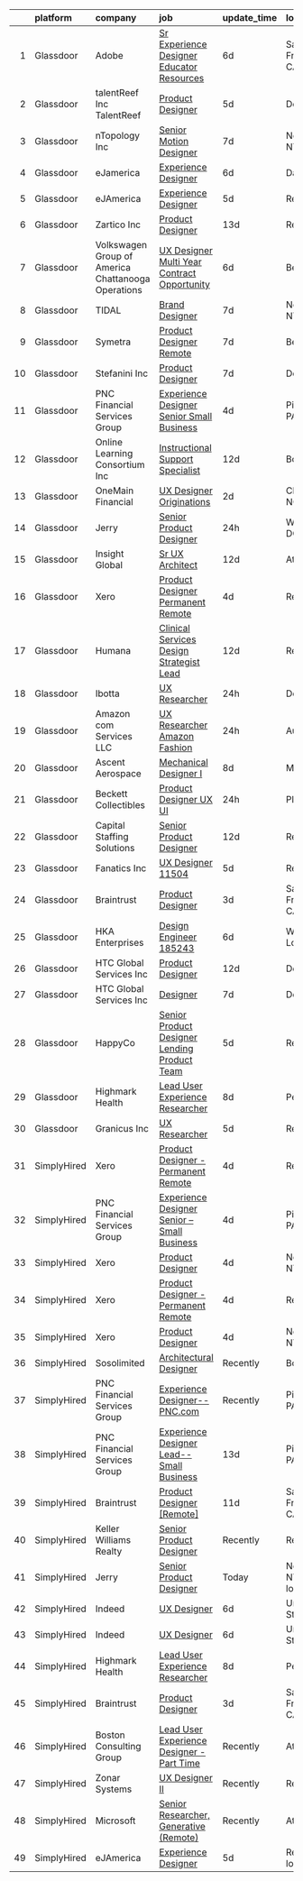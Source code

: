 

|    | platform    | company                                              | job                                                                                                                                                                                                                                                                                                                                                                                                                                                                                                                                                                                                                                                                                                                                                                                                                                                                                                                                                                                                                                                                                                                                                                                                                                                                                                                                                                                                                                                                                                                                                                                                                                                                                               | update_time   | location                  |
|---:|:------------|:-----------------------------------------------------|:--------------------------------------------------------------------------------------------------------------------------------------------------------------------------------------------------------------------------------------------------------------------------------------------------------------------------------------------------------------------------------------------------------------------------------------------------------------------------------------------------------------------------------------------------------------------------------------------------------------------------------------------------------------------------------------------------------------------------------------------------------------------------------------------------------------------------------------------------------------------------------------------------------------------------------------------------------------------------------------------------------------------------------------------------------------------------------------------------------------------------------------------------------------------------------------------------------------------------------------------------------------------------------------------------------------------------------------------------------------------------------------------------------------------------------------------------------------------------------------------------------------------------------------------------------------------------------------------------------------------------------------------------------------------------------------------------|:--------------|:--------------------------|
|  1 | Glassdoor   | Adobe                                                | [Sr Experience Designer  Educator Resources](https://www.glassdoor.com/partner/jobListing.htm?pos=121&ao=1136043&s=58&guid=000001811e0c2155bae16d10ed27bfc5&src=GD_JOB_AD&t=SR&vt=w&cs=1_f0323dd2&cb=1654066520770&jobListingId=1007893244933&jrtk=3-0-1g4f0o8chq6h9801-1g4f0o8cvkugj800-cd94bf536e4bf0d1-)                                                                                                                                                                                                                                                                                                                                                                                                                                                                                                                                                                                                                                                                                                                                                                                                                                                                                                                                                                                                                                                                                                                                                                                                                                                                                                                                                                                       | 6d            | San Francisco, CA         |
|  2 | Glassdoor   | talentReef  Inc    TalentReef                        | [Product Designer](https://www.glassdoor.com/partner/jobListing.htm?pos=114&ao=1136043&s=58&guid=000001811e0c2155bae16d10ed27bfc5&src=GD_JOB_AD&t=SR&vt=w&cs=1_c48ff1b1&cb=1654066520769&jobListingId=1007895953237&jrtk=3-0-1g4f0o8chq6h9801-1g4f0o8cvkugj800-8223ededa57998a1-)                                                                                                                                                                                                                                                                                                                                                                                                                                                                                                                                                                                                                                                                                                                                                                                                                                                                                                                                                                                                                                                                                                                                                                                                                                                                                                                                                                                                                 | 5d            | Denver, CO                |
|  3 | Glassdoor   | nTopology Inc                                        | [Senior Motion Designer](https://www.glassdoor.com/partner/jobListing.htm?pos=116&ao=1136043&s=58&guid=000001811e0c2155bae16d10ed27bfc5&src=GD_JOB_AD&t=SR&vt=w&cs=1_0213d50f&cb=1654066520770&jobListingId=1007890535861&jrtk=3-0-1g4f0o8chq6h9801-1g4f0o8cvkugj800-37979c091a76f62f-)                                                                                                                                                                                                                                                                                                                                                                                                                                                                                                                                                                                                                                                                                                                                                                                                                                                                                                                                                                                                                                                                                                                                                                                                                                                                                                                                                                                                           | 7d            | New York, NY              |
|  4 | Glassdoor   | eJamerica                                            | [Experience Designer](https://www.glassdoor.com/partner/jobListing.htm?pos=119&ao=1136043&s=58&guid=000001811e0c2155bae16d10ed27bfc5&src=GD_JOB_AD&t=SR&vt=w&ea=1&cs=1_307e693b&cb=1654066520770&jobListingId=1007892825430&jrtk=3-0-1g4f0o8chq6h9801-1g4f0o8cvkugj800-38e5c30b97a477c0-)                                                                                                                                                                                                                                                                                                                                                                                                                                                                                                                                                                                                                                                                                                                                                                                                                                                                                                                                                                                                                                                                                                                                                                                                                                                                                                                                                                                                         | 6d            | Dallas, TX                |
|  5 | Glassdoor   | eJAmerica                                            | [Experience Designer](https://www.glassdoor.com/partner/jobListing.htm?pos=110&ao=1136043&s=58&guid=000001811e0c2155bae16d10ed27bfc5&src=GD_JOB_AD&t=SR&vt=w&ea=1&cs=1_9a315b31&cb=1654066520769&jobListingId=1007895205737&jrtk=3-0-1g4f0o8chq6h9801-1g4f0o8cvkugj800-8c63d353db0b03fc-)                                                                                                                                                                                                                                                                                                                                                                                                                                                                                                                                                                                                                                                                                                                                                                                                                                                                                                                                                                                                                                                                                                                                                                                                                                                                                                                                                                                                         | 5d            | Remote                    |
|  6 | Glassdoor   | Zartico  Inc                                         | [Product Designer](https://www.glassdoor.com/partner/jobListing.htm?pos=113&ao=1136043&s=58&guid=000001811e0c2155bae16d10ed27bfc5&src=GD_JOB_AD&t=SR&vt=w&ea=1&cs=1_d024337b&cb=1654066520769&jobListingId=1007872465261&jrtk=3-0-1g4f0o8chq6h9801-1g4f0o8cvkugj800-b2b7c4b4c40f2c42-)                                                                                                                                                                                                                                                                                                                                                                                                                                                                                                                                                                                                                                                                                                                                                                                                                                                                                                                                                                                                                                                                                                                                                                                                                                                                                                                                                                                                            | 13d           | Remote                    |
|  7 | Glassdoor   | Volkswagen Group of America   Chattanooga Operations | [UX Designer  Multi Year Contract Opportunity ](https://www.glassdoor.com/partner/jobListing.htm?pos=124&ao=1136043&s=58&guid=000001811e0c2155bae16d10ed27bfc5&src=GD_JOB_AD&t=SR&vt=w&cs=1_38cbf191&cb=1654066520770&jobListingId=1007893331255&jrtk=3-0-1g4f0o8chq6h9801-1g4f0o8cvkugj800-7fbc0297cae1dc83-)                                                                                                                                                                                                                                                                                                                                                                                                                                                                                                                                                                                                                                                                                                                                                                                                                                                                                                                                                                                                                                                                                                                                                                                                                                                                                                                                                                                    | 6d            | Belmont, CA               |
|  8 | Glassdoor   | TIDAL                                                | [Brand Designer](https://www.glassdoor.com/partner/jobListing.htm?pos=109&ao=1136043&s=58&guid=000001811e0c2155bae16d10ed27bfc5&src=GD_JOB_AD&t=SR&vt=w&cs=1_35b8c558&cb=1654066520769&jobListingId=1007891097548&jrtk=3-0-1g4f0o8chq6h9801-1g4f0o8cvkugj800-d0b78174f30ae43e-)                                                                                                                                                                                                                                                                                                                                                                                                                                                                                                                                                                                                                                                                                                                                                                                                                                                                                                                                                                                                                                                                                                                                                                                                                                                                                                                                                                                                                   | 7d            | New York, NY              |
|  9 | Glassdoor   | Symetra                                              | [Product Designer   Remote](https://www.glassdoor.com/partner/jobListing.htm?pos=112&ao=1136043&s=58&guid=000001811e0c2155bae16d10ed27bfc5&src=GD_JOB_AD&t=SR&vt=w&cs=1_70ec75d1&cb=1654066520769&jobListingId=1007890104304&jrtk=3-0-1g4f0o8chq6h9801-1g4f0o8cvkugj800-f8a1560b546af90e-)                                                                                                                                                                                                                                                                                                                                                                                                                                                                                                                                                                                                                                                                                                                                                                                                                                                                                                                                                                                                                                                                                                                                                                                                                                                                                                                                                                                                        | 7d            | Bellevue, WA              |
| 10 | Glassdoor   | Stefanini  Inc                                       | [Product Designer](https://www.glassdoor.com/partner/jobListing.htm?pos=117&ao=1136043&s=58&guid=000001811e0c2155bae16d10ed27bfc5&src=GD_JOB_AD&t=SR&vt=w&ea=1&cs=1_71278b6c&cb=1654066520770&jobListingId=1007890544709&jrtk=3-0-1g4f0o8chq6h9801-1g4f0o8cvkugj800-640649f03ce3bf6b-)                                                                                                                                                                                                                                                                                                                                                                                                                                                                                                                                                                                                                                                                                                                                                                                                                                                                                                                                                                                                                                                                                                                                                                                                                                                                                                                                                                                                            | 7d            | Dearborn, MI              |
| 11 | Glassdoor   | PNC Financial Services Group                         | [Experience Designer Senior   Small Business](https://www.glassdoor.com/partner/jobListing.htm?pos=104&ao=1110586&s=58&guid=000001811e0c2155bae16d10ed27bfc5&src=GD_JOB_AD&t=SR&vt=w&cs=1_6f8776c3&cb=1654066520768&jobListingId=1007898489904&cpc=149B3D5996025BBA&jrtk=3-0-1g4f0o8chq6h9801-1g4f0o8cvkugj800-0b6e9458dc5771be--6NYlbfkN0AMofH_6zXbiqn6xehDj89HQNfpf30LHk40Y3Yl5cZTpm-EXukPQNetNbgZyPcaSjnnT3XfE06LtZds3mBsuQ-BTNu2dTGXYDVYwklpSOcmtZA9pi-Ri-NdPDW1bWs5hw4qZOZHt7WUaIbQA38tbSj9ppXgh1lBS-W2OGO5lC8TS7Z2STiij-XADkRjYptEDiZ0Ql9wRs-JOHB0qeCo9Uo5xHib1q8kOGu83LRz6YXSFSLQxwg9-xsQtcwmU40cGgqvDuuqIcMD1a82E_z6gYTnq2ybKyPw0PkYHhKOgYqHbDExEm3W6LFai7qIb4hwGUlulKx7stf29mCslAWefiH72yZkDM6or7KNEbZaVPGsJZ9R40Q1JIY4I5RJsQt7LUlvD6dLML2_t7AOzGoymMOiW1kPNwVx0bozXJIhZ93hsOj28CA936012YKYPUjuW-E8IN6ArpAyZbZHuGetcWgKmylyfE0m6m6LKYOahjdauFiX6AjhvYSHhaH0Yl1imI0YeQ9Jt1hrPabCLnNoASvWyFd82MOcBKDQk9yO4O0eyhrt1R2YVnvypCgpVFm_p0hABd3WLmIXpoWF_F3ksgRr-ZFcqHbgTdLlYGRpab8QTZF1EiOfycU94D_eUIDyOP8FvaPez8A7T1FY3Itm9phTPX27JGGO8T30zt4tDUW_f5zpGyOTWB90vobRiJLw52sCIBcjKML35E3nDfupqy3Flxp5ue6h2tzpthULyLQq9C4hevSTUjpaZcZn7dujnO_KA3mH6nyrim8dJBLHAFPhe0nrZSgziWrN1A4eDXPLV1bi5LH3x05g0lXoMhG_hi4xAKso3lPI4zXTzb9pIZWrTlrR14j6DkOK6o4ILQuqRZCMF9Q1kvovqu00xj5k4awNNOdirm9u336BYU-5yr66XwIr5Os8rImT6k-4onDm1HWiKTtlmWGVnO4gKOQ3cmvgnEJ_EerYColCCGbps2dYONv_B5_Y_uMX5q2C3ne-CD0tXyOpsAZvMpkcKJKGDYVm4HJy2c4XCPgaKQPAL9saJcn8XGnU1kpQIvqMoQgzlxnKp8qbklXyDJ-Ijuz8KLIdtvu1M5ceyalXBwk2NqYZTbV8CrRmbA-32d7h4wJr06PcSxKaUCJPdzAz9WLBVi7X16qKKMpHuHAl9JRWtXowg3yWoB-viXNhivJfj1T8SHSEf-VRFcLGL8dwxNnzQ_NSFXDkKqZAlAxcoYKVd5esXOob9ziyxsRZX3nhclazaSmcGjkTxI9Mn_WhjZ3CxfPzuC_y1AomKEhHHTtPUuM0) | 4d            | Pittsburgh, PA            |
| 12 | Glassdoor   | Online Learning Consortium Inc                       | [Instructional Support Specialist](https://www.glassdoor.com/partner/jobListing.htm?pos=130&ao=1136043&s=58&guid=000001811e0c2155bae16d10ed27bfc5&src=GD_JOB_AD&t=SR&vt=w&ea=1&cs=1_353bcbe0&cb=1654066520771&jobListingId=1007877401907&jrtk=3-0-1g4f0o8chq6h9801-1g4f0o8cvkugj800-1306636d9b9718f4-)                                                                                                                                                                                                                                                                                                                                                                                                                                                                                                                                                                                                                                                                                                                                                                                                                                                                                                                                                                                                                                                                                                                                                                                                                                                                                                                                                                                            | 12d           | Boston, MA                |
| 13 | Glassdoor   | OneMain Financial                                    | [UX Designer   Originations](https://www.glassdoor.com/partner/jobListing.htm?pos=103&ao=1110586&s=58&guid=000001811e0c2155bae16d10ed27bfc5&src=GD_JOB_AD&t=SR&vt=w&cs=1_00a3f427&cb=1654066520768&jobListingId=1007901618591&cpc=217C45A42544DB93&jrtk=3-0-1g4f0o8chq6h9801-1g4f0o8cvkugj800-a3e97c7e74d933a2--6NYlbfkN0Bjlu5n-gv5HO0Uw8oUWkLCzq7-4ueCq4bqHo-b0jTNgEo79qTxKEF1eiLEZ0uE3qcIjnOdlfvcx8vBJWSBAuLfwJimIYImMnEbqH4u-721SIhpPEfYEO9YL9B53hdVIAtwmTIhIBGJJVDWZZxGguRw8q28UQI2HLgTSczvxXwNI5y4WgAx2erFf3CUPke6W_TljH7wa61xOYwrelerWFgJ1iDbOEaorDAPpnzTJl4-zeZxwzzWsQTqzFby2j5lbFRSpKP6QbsMjljD7HRXIbLZsPNKXJfRKXvAfTZwJqxIS9Spr5H2HPgIMjcQ-ymrpQgWK5zvB1sBKtrZDeDGZpU9ODm5LDibL-riz2OQ6gECtdOYkyJoodn71v1ZLW9eCB8zGe0hBetKa9qWcZdVgQbKveLEB5SkWp9awFp3mUSXa1uhozFLnCMIdzKD6cCzFX0%3D)                                                                                                                                                                                                                                                                                                                                                                                                                                                                                                                                                                                                                                                                                                                                                                                                                                                                                                    | 2d            | Charlotte, NC             |
| 14 | Glassdoor   | Jerry                                                | [Senior Product Designer](https://www.glassdoor.com/partner/jobListing.htm?pos=118&ao=1136043&s=58&guid=000001811e0c2155bae16d10ed27bfc5&src=GD_JOB_AD&t=SR&vt=w&ea=1&cs=1_da9ebe71&cb=1654066520770&jobListingId=1007907523365&jrtk=3-0-1g4f0o8chq6h9801-1g4f0o8cvkugj800-6bb72da35d691644-)                                                                                                                                                                                                                                                                                                                                                                                                                                                                                                                                                                                                                                                                                                                                                                                                                                                                                                                                                                                                                                                                                                                                                                                                                                                                                                                                                                                                     | 24h           | Washington, DC            |
| 15 | Glassdoor   | Insight Global                                       | [Sr  UX Architect](https://www.glassdoor.com/partner/jobListing.htm?pos=108&ao=1110586&s=58&guid=000001811e0c2155bae16d10ed27bfc5&src=GD_JOB_AD&t=SR&vt=w&ea=1&cs=1_fc6b012e&cb=1654066520769&jobListingId=1007876995523&cpc=8795CF9063CD573D&jrtk=3-0-1g4f0o8chq6h9801-1g4f0o8cvkugj800-1409bbab193961ac--6NYlbfkN0BKkHZu3wF05EeDimN_p6sYpKCMArvwa95YdH7UpkaBCi52Bcb3JNt3QpXU1JGZrLRy3dcyqkoXbgYbbq0n0S8RsLdW_ox1SnJXlVbHUpuMv8logrhLo6vudjFt6jWNG6BvMcVtphsOifu1jZto83FF-xNsTJS5SufCfG5_KiFPs9ZVmyXDVLNGDHVD91-ZgMJsY60bAhTA6MF7SNP9NvZMDc_gg4K0bkaLtUCJHY86Eq7yfAqnbmPCKnk0CyHUHQeC4JU7v7HCtrtbKv78LSe9zrZnNUAwpEnv5cGhO8J-AwQqiDdp1mJD0Ia1AgoXLODwjOXIFhsfmQz47WbA5acdPP7mSDgaNPA7LPyPrKzcg4emt1WVfbHqXHpeVIljqI0ilUN-uu97KCaMnlaMfCQRGUnznt_qwYhG-ERqnoWPlNPw-euxuyGR3XrOCK2YKX_K6Bdchhz1xMkTz8SdIeEpgpOPSoLsniDJwSgye040LX8PSmctAU8f)                                                                                                                                                                                                                                                                                                                                                                                                                                                                                                                                                                                                                                                                                                                                                                                                                                                       | 12d           | Atlanta, GA               |
| 16 | Glassdoor   | Xero                                                 | [Product Designer   Permanent Remote](https://www.glassdoor.com/partner/jobListing.htm?pos=102&ao=1110586&s=58&guid=000001811e0c2155bae16d10ed27bfc5&src=GD_JOB_AD&t=SR&vt=w&cs=1_b6c66d9e&cb=1654066520767&jobListingId=1007898486047&cpc=9DC6E4D8324653EE&jrtk=3-0-1g4f0o8chq6h9801-1g4f0o8cvkugj800-f2f100f052777533--6NYlbfkN0COvs0giDBQSZxCgxtGlP9F2rqb7f8qKMvTQKRfo9Z2aBBfdNwhT-PCbca6Tg6UbeNWPOI8UpbUnCP0bRMoor8izCLFcPIohwnjXbM8R6zPXSmSXrDrJSKTfyGTndsF_jFwnqa3Swqi-kSvnrD7H-NEaOZ44T-NVfjfzab5GpcG1xbEPZQwt9F_69UQ6xmQOIAtCamxdLAnz4bjEyuLVqPLJMuiVXQkmnGnbBRjLq8nmvd08i7A6TIsATdt54eJ_4si9C41NBNQRvkbC8KWB2KYIYj98LgIORdJWKTugoYJHwsZXcxJQWLMgcRu9zH8tbH3lcsiBAE_V222Dmd8JGtQsyyWx1T2XTMXplRJShmZhoTZdbWbFdfEiKUR0hXZo9cok7C1W0a0ciRkFEDcBvJAa3fjkXslLpPpFYxBTsUJjp4rKDEKiO7kVOXEFx0b_fkozgUDoJ4Il3LsLYmy_eomqWMG2AeTWtvoNV-sNqtfTkbtNi_qKs5nmpq_-w8J0gs-5D-8gBBf80xKnf3iGBd2UVoKeyquKzLAeCLcTWXjz063zN4pEpo8)                                                                                                                                                                                                                                                                                                                                                                                                                                                                                                                                                                                                                                                                                                                                                                         | 4d            | Remote                    |
| 17 | Glassdoor   | Humana                                               | [Clinical Services Design Strategist Lead](https://www.glassdoor.com/partner/jobListing.htm?pos=105&ao=1110586&s=58&guid=000001811e0c2155bae16d10ed27bfc5&src=GD_JOB_AD&t=SR&vt=w&ea=1&cs=1_6d0ad298&cb=1654066520768&jobListingId=1007876951160&cpc=654405A9B1E0A9F5&jrtk=3-0-1g4f0o8chq6h9801-1g4f0o8cvkugj800-8e67cbc4ca3a4f88--6NYlbfkN0DTpne61UmFZM4rphN6Z_dPa1xbTMy_srCLEByaiB2DVbhP1pG3_chz0IlmsiH9LQ0diiYZF6USkNkKl5iBhaaQg58KsclLl6XcUsa854MA4EVoyqELViwE1HVHCX48QcOL3Lauv2US4OavSjxWf6xavmtYI0ru12mRtlbBGBaMM5NoliuyklQHXIeBrchhIpJPKFh2D8_yP-QtZ5tNp80c3Xp_51yXaWH42SB3gT_bEhl9rlNx1hBPiGLc9gafaN8FL9hStg_skcI8h5n6CY67aAak08RjdtH37cx9sc7uVBT-TbuRiyuSwoZ6o_lscDknAmz-y5NiWPKeRniAdSSO8IqbTGWzi_2ev8mk3_pLjBl5F9FFjKf8XqirD9l2fld291EtVnaYVJrxLsSui_mXKJU9uafxBTMjiKF1QcR-jlD2CXg-79YMeV1rYgSmLEHUBsrdgPlqwSGfpj8xEchjoadfvbMI0ndWoMD_ba4iVfvYNiS5ERTpURlbFO1g2Y4gRiSk_Q_mg1lHl8bGEzkK)                                                                                                                                                                                                                                                                                                                                                                                                                                                                                                                                                                                                                                                                                                                                                                                               | 12d           | Remote                    |
| 18 | Glassdoor   | Ibotta                                               | [UX Researcher](https://www.glassdoor.com/partner/jobListing.htm?pos=123&ao=1136043&s=58&guid=000001811e0c2155bae16d10ed27bfc5&src=GD_JOB_AD&t=SR&vt=w&cs=1_6049e524&cb=1654066520770&jobListingId=1007907421405&jrtk=3-0-1g4f0o8chq6h9801-1g4f0o8cvkugj800-fc63711103f7c8f9-)                                                                                                                                                                                                                                                                                                                                                                                                                                                                                                                                                                                                                                                                                                                                                                                                                                                                                                                                                                                                                                                                                                                                                                                                                                                                                                                                                                                                                    | 24h           | Denver, CO                |
| 19 | Glassdoor   | Amazon com Services LLC                              | [UX Researcher  Amazon Fashion](https://www.glassdoor.com/partner/jobListing.htm?pos=125&ao=1136043&s=58&guid=000001811e0c2155bae16d10ed27bfc5&src=GD_JOB_AD&t=SR&vt=w&cs=1_ecd60c6c&cb=1654066520770&jobListingId=1007906446019&jrtk=3-0-1g4f0o8chq6h9801-1g4f0o8cvkugj800-aaac2034b10db92c-)                                                                                                                                                                                                                                                                                                                                                                                                                                                                                                                                                                                                                                                                                                                                                                                                                                                                                                                                                                                                                                                                                                                                                                                                                                                                                                                                                                                                    | 24h           | Austin, TX                |
| 20 | Glassdoor   | Ascent Aerospace                                     | [Mechanical Designer I](https://www.glassdoor.com/partner/jobListing.htm?pos=111&ao=1136043&s=58&guid=000001811e0c2155bae16d10ed27bfc5&src=GD_JOB_AD&t=SR&vt=w&cs=1_62389435&cb=1654066520769&jobListingId=1007886866825&jrtk=3-0-1g4f0o8chq6h9801-1g4f0o8cvkugj800-a0e68a1a559d28e1-)                                                                                                                                                                                                                                                                                                                                                                                                                                                                                                                                                                                                                                                                                                                                                                                                                                                                                                                                                                                                                                                                                                                                                                                                                                                                                                                                                                                                            | 8d            | Macomb, MI                |
| 21 | Glassdoor   | Beckett Collectibles                                 | [Product Designer  UX UI ](https://www.glassdoor.com/partner/jobListing.htm?pos=126&ao=1136043&s=58&guid=000001811e0c2155bae16d10ed27bfc5&src=GD_JOB_AD&t=SR&vt=w&ea=1&cs=1_c18dacf9&cb=1654066520771&jobListingId=1007905385347&jrtk=3-0-1g4f0o8chq6h9801-1g4f0o8cvkugj800-6421c9cc463ba712-)                                                                                                                                                                                                                                                                                                                                                                                                                                                                                                                                                                                                                                                                                                                                                                                                                                                                                                                                                                                                                                                                                                                                                                                                                                                                                                                                                                                                    | 24h           | Plano, TX                 |
| 22 | Glassdoor   | Capital Staffing Solutions                           | [Senior Product Designer](https://www.glassdoor.com/partner/jobListing.htm?pos=107&ao=1110586&s=58&guid=000001811e0c2155bae16d10ed27bfc5&src=GD_JOB_AD&t=SR&vt=w&ea=1&cs=1_48c57475&cb=1654066520769&jobListingId=1007876680978&cpc=8795CF9063CD573D&jrtk=3-0-1g4f0o8chq6h9801-1g4f0o8cvkugj800-a7467cedec726b7b--6NYlbfkN0AHXq2vAVwR3IH7wgnTMdWCa3HguypIXx0DFudX-u0zu6XSU0N9gDGCMsnO9yvyAfPKB_2112q2V_a6pc8ufk1EJ6xkRmq2iyieZImMcAdkuIOojLatQJc9Fa7KCayEAELzo-HW0I29fKAV0qcCWoOfaQeToSvVOhNvmu0qW6XqE_t7-KrUnGlKobSks8lx9X3Gg5RZRbqDOHsil_HqOZ0tgR9uRbYXhru7Nl4jbEAi5MxA9CzSuMpwyM3kjjfceJavbh4xT6yDg5OA0tbliYu6k5O-4OK5rUCgzO_BW7dK4SO5_T9BXp3JuD_qDtUWx-wXLxuOgzkrQa1f-5X4TYi4czDQq1bJhmDr05Y6ZhuRBqGoD4j9PEOiFSY5e6Z7Tihn_-dtBGLEaxJX4qGbJ1AjSciziPbpMyVxBhSLPR2x9485uXDeENb4Man1auNh8VSUImN1DJfU5pXQm-qtVy-bTNXGh-ApHjwgjMt4mYISscMJ0y6QD_yCEjStKCCBQco%3D)                                                                                                                                                                                                                                                                                                                                                                                                                                                                                                                                                                                                                                                                                                                                                                                                                                  | 12d           | Remote                    |
| 23 | Glassdoor   | Fanatics Inc                                         | [UX Designer    11504](https://www.glassdoor.com/partner/jobListing.htm?pos=128&ao=1136043&s=58&guid=000001811e0c2155bae16d10ed27bfc5&src=GD_JOB_AD&t=SR&vt=w&cs=1_5c238262&cb=1654066520771&jobListingId=1007895831096&jrtk=3-0-1g4f0o8chq6h9801-1g4f0o8cvkugj800-add5d0e7e691f44f-)                                                                                                                                                                                                                                                                                                                                                                                                                                                                                                                                                                                                                                                                                                                                                                                                                                                                                                                                                                                                                                                                                                                                                                                                                                                                                                                                                                                                             | 5d            | Remote                    |
| 24 | Glassdoor   | Braintrust                                           | [Product Designer](https://www.glassdoor.com/partner/jobListing.htm?pos=115&ao=1136043&s=58&guid=000001811e0c2155bae16d10ed27bfc5&src=GD_JOB_AD&t=SR&vt=w&ea=1&cs=1_ea2da124&cb=1654066520770&jobListingId=1007899902384&jrtk=3-0-1g4f0o8chq6h9801-1g4f0o8cvkugj800-ed1413bec79b9091-)                                                                                                                                                                                                                                                                                                                                                                                                                                                                                                                                                                                                                                                                                                                                                                                                                                                                                                                                                                                                                                                                                                                                                                                                                                                                                                                                                                                                            | 3d            | San Francisco, CA         |
| 25 | Glassdoor   | HKA Enterprises                                      | [Design Engineer 185243](https://www.glassdoor.com/partner/jobListing.htm?pos=101&ao=1110586&s=58&guid=000001811e0c2155bae16d10ed27bfc5&src=GD_JOB_AD&t=SR&vt=w&ea=1&cs=1_3b9b136a&cb=1654066520768&jobListingId=1007892467930&cpc=25F7D4ABB6558D0F&jrtk=3-0-1g4f0o8chq6h9801-1g4f0o8cvkugj800-fe97b052e17de859--6NYlbfkN0D2Zbx9XuZiwQ79GU-6D-_G_OF5jUrh-BR5XA-QHW_xVFUt0QWVNGr_bA4MiO56m0Mzqr1cb3QAfitC3gh3pb00V-oR0yY35E0N180RjrFVizEgrAA2HwlSVy1Bpo-bJ2nBWYMzGJ4-gWRxXRvNY7CWJOngnYx-4hHwSKDfB8ayHJe8IzYg9mKoOxaHJxuvU4TYY2AvtxRV3MWJtQi5S11wLpuGAq_nMJTq9ij3xUcL3OGjNHuosnMizS-WelddtoDqnhuNs0BG4kfteU-hJpADOCGt-nd7UrFWJcJ29EzaEGUEYXMYoxjrjtYzcbOjQ3Xwg4vNhJqK3Y8YeWdeT7RZxwVs8pxWb_HhlJNGN9Pk8JSyVJEjzL5i-WyW0veJLqWNaFCIRDU9nH8Ig342_sEQNEkqwgaxAVSpz6C7I-Zx9k1fwskLfBOMFoU7H25eD-ROvCY71ZbEvuKSa39mhXGb8EDPUEe78RwhQEYf2Di65BGpXylmpRRchbfVtAnEiOu56EW7B3r1gA%3D%3D)                                                                                                                                                                                                                                                                                                                                                                                                                                                                                                                                                                                                                                                                                                                                                                                                                     | 6d            | Windsor Locks, CT         |
| 26 | Glassdoor   | HTC Global Services  Inc                             | [Product Designer](https://www.glassdoor.com/partner/jobListing.htm?pos=129&ao=1136043&s=58&guid=000001811e0c2155bae16d10ed27bfc5&src=GD_JOB_AD&t=SR&vt=w&cs=1_76f01e0c&cb=1654066520771&jobListingId=1007876790823&jrtk=3-0-1g4f0o8chq6h9801-1g4f0o8cvkugj800-e4f9a915715ea9f6-)                                                                                                                                                                                                                                                                                                                                                                                                                                                                                                                                                                                                                                                                                                                                                                                                                                                                                                                                                                                                                                                                                                                                                                                                                                                                                                                                                                                                                 | 12d           | Dearborn, MI              |
| 27 | Glassdoor   | HTC Global Services  Inc                             | [Designer](https://www.glassdoor.com/partner/jobListing.htm?pos=122&ao=1136043&s=58&guid=000001811e0c2155bae16d10ed27bfc5&src=GD_JOB_AD&t=SR&vt=w&cs=1_628e43eb&cb=1654066520770&jobListingId=1007890179229&jrtk=3-0-1g4f0o8chq6h9801-1g4f0o8cvkugj800-a3495020387db68d-)                                                                                                                                                                                                                                                                                                                                                                                                                                                                                                                                                                                                                                                                                                                                                                                                                                                                                                                                                                                                                                                                                                                                                                                                                                                                                                                                                                                                                         | 7d            | Dearborn, MI              |
| 28 | Glassdoor   | HappyCo                                              | [Senior Product Designer   Lending Product Team](https://www.glassdoor.com/partner/jobListing.htm?pos=127&ao=1136043&s=58&guid=000001811e0c2155bae16d10ed27bfc5&src=GD_JOB_AD&t=SR&vt=w&cs=1_7615fbb0&cb=1654066520771&jobListingId=1007895388345&jrtk=3-0-1g4f0o8chq6h9801-1g4f0o8cvkugj800-7808a1edbd94c869-)                                                                                                                                                                                                                                                                                                                                                                                                                                                                                                                                                                                                                                                                                                                                                                                                                                                                                                                                                                                                                                                                                                                                                                                                                                                                                                                                                                                   | 5d            | Remote                    |
| 29 | Glassdoor   | Highmark Health                                      | [Lead User Experience Researcher](https://www.glassdoor.com/partner/jobListing.htm?pos=106&ao=1110586&s=58&guid=000001811e0c2155bae16d10ed27bfc5&src=GD_JOB_AD&t=SR&vt=w&cs=1_3245e144&cb=1654066520768&jobListingId=1007885753194&cpc=FB7E4A1762AE5BEC&jrtk=3-0-1g4f0o8chq6h9801-1g4f0o8cvkugj800-b6cbce92b870849d--6NYlbfkN0DJpavXH-RmO-bOhRaRmJiy38opQiWQs61SUSHCWycS2RCo-jhand2O0kUpFbi2EHiCqkeCs3nShim7M16pzgmPiUEG8pFLDrtSRQD4WbbnRPqDsE_cbVrhCrnCF59hPZaHfmhXfLfK0_gpg4I1GbHYoAPfXbzRVRgqOg7ofEkt-PrADN20ivDGT6xWvd1IzwKO8UFAjG0W42yZDqMj37zn9ycQxWW7xtchc2Vn5eAx1Ee1GkNQWM0ukmsjFc5M0F2UU5bse-Xa5mIFvpul5Gk8Ss1vFVIPvMcaDu9Orpa8wEOjDOIecVZBChYjPXUPZdy22tauLxmFl0Kohk4DA8c4HZgTq4B2ZeAoWV-DIKXecASv85wxeLlPEva87_mtlxrgtiPLogW7w7lh-52DKVRbr3buTMj7hjIxNvCvVK-DP7MpRXepUDnZS28WMTdLrzBl4puvPbGeoO4BlTkPxKEpA8IVYuYIaF2Cv9VdqPbjz2DLVRQiqEaewhDEnNfpFfq-XFsDqXcKL2BHCppBz4EH)                                                                                                                                                                                                                                                                                                                                                                                                                                                                                                                                                                                                                                                                                                                                                                                                             | 8d            | Pennsylvania              |
| 30 | Glassdoor   | Granicus Inc                                         | [UX Researcher](https://www.glassdoor.com/partner/jobListing.htm?pos=120&ao=1136043&s=58&guid=000001811e0c2155bae16d10ed27bfc5&src=GD_JOB_AD&t=SR&vt=w&cs=1_8dce858f&cb=1654066520770&jobListingId=1007895684362&jrtk=3-0-1g4f0o8chq6h9801-1g4f0o8cvkugj800-73036ea470c15b20-)                                                                                                                                                                                                                                                                                                                                                                                                                                                                                                                                                                                                                                                                                                                                                                                                                                                                                                                                                                                                                                                                                                                                                                                                                                                                                                                                                                                                                    | 5d            | Remote                    |
| 31 | SimplyHired | Xero                                                 | [Product Designer - Permanent Remote](https://www.simplyhired.com/job/K1mMEySX_5En41yC8hmkSVPppCHOvbNbjXzAaQ-BtdZcHUJ3z1V--Q?q=generative+designer)                                                                                                                                                                                                                                                                                                                                                                                                                                                                                                                                                                                                                                                                                                                                                                                                                                                                                                                                                                                                                                                                                                                                                                                                                                                                                                                                                                                                                                                                                                                                               | 4d            | Remote                    |
| 32 | SimplyHired | PNC Financial Services Group                         | [Experience Designer Senior – Small Business](https://www.simplyhired.com/job/tL18cTd-H6axGzz0Rtc_UcpJkx5OE_yaAczUuBVGf-fwpnmrZ0HMNw?q=generative+designer)                                                                                                                                                                                                                                                                                                                                                                                                                                                                                                                                                                                                                                                                                                                                                                                                                                                                                                                                                                                                                                                                                                                                                                                                                                                                                                                                                                                                                                                                                                                                       | 4d            | Pittsburgh, PA            |
| 33 | SimplyHired | Xero                                                 | [Product Designer](https://www.simplyhired.com/job/JZHhONnCJ-faHo-GeUgGdSwrHuGwhnYt9sd0NRKOI1M15yLpQamHwA?q=generative+designer)                                                                                                                                                                                                                                                                                                                                                                                                                                                                                                                                                                                                                                                                                                                                                                                                                                                                                                                                                                                                                                                                                                                                                                                                                                                                                                                                                                                                                                                                                                                                                                  | 4d            | New York, NY              |
| 34 | SimplyHired | Xero                                                 | [Product Designer - Permanent Remote](https://www.simplyhired.com/job/K1mMEySX_5En41yC8hmkSVPppCHOvbNbjXzAaQ-BtdZcHUJ3z1V--Q?q=generative+designer)                                                                                                                                                                                                                                                                                                                                                                                                                                                                                                                                                                                                                                                                                                                                                                                                                                                                                                                                                                                                                                                                                                                                                                                                                                                                                                                                                                                                                                                                                                                                               | 4d            | Remote                    |
| 35 | SimplyHired | Xero                                                 | [Product Designer](https://www.simplyhired.com/job/JZHhONnCJ-faHo-GeUgGdSwrHuGwhnYt9sd0NRKOI1M15yLpQamHwA?q=generative+designer)                                                                                                                                                                                                                                                                                                                                                                                                                                                                                                                                                                                                                                                                                                                                                                                                                                                                                                                                                                                                                                                                                                                                                                                                                                                                                                                                                                                                                                                                                                                                                                  | 4d            | New York, NY              |
| 36 | SimplyHired | Sosolimited                                          | [Architectural Designer](https://www.simplyhired.com/job/1wnZZjS_T2B-Khb33FLg8m5W26VpFJO-O7M0joPbDLzOi2-l3WqCTg?q=generative+designer)                                                                                                                                                                                                                                                                                                                                                                                                                                                                                                                                                                                                                                                                                                                                                                                                                                                                                                                                                                                                                                                                                                                                                                                                                                                                                                                                                                                                                                                                                                                                                            | Recently      | Boston, MA                |
| 37 | SimplyHired | PNC Financial Services Group                         | [Experience Designer--PNC.com](https://www.simplyhired.com/job/6gMUOXvf43SJ-0Z3lzOwbm_OYHuEwDVloYW3MpsmspuPPtIZ9b910Q?q=generative+designer)                                                                                                                                                                                                                                                                                                                                                                                                                                                                                                                                                                                                                                                                                                                                                                                                                                                                                                                                                                                                                                                                                                                                                                                                                                                                                                                                                                                                                                                                                                                                                      | Recently      | Pittsburgh, PA            |
| 38 | SimplyHired | PNC Financial Services Group                         | [Experience Designer Lead--Small Business](https://www.simplyhired.com/job/VjAoU1KkC7usOOewYMPU9U4VbKFdcKBXhQolPdrbfQ3Umoopx6pTog?q=generative+designer)                                                                                                                                                                                                                                                                                                                                                                                                                                                                                                                                                                                                                                                                                                                                                                                                                                                                                                                                                                                                                                                                                                                                                                                                                                                                                                                                                                                                                                                                                                                                          | 13d           | Pittsburgh, PA            |
| 39 | SimplyHired | Braintrust                                           | [Product Designer [Remote]](https://www.simplyhired.com/job/TlICd5XP78EmcV9sHRkyx_msTxo2GpZZqXJTmX6nRWX-ph9csq2xjQ?q=generative+designer)                                                                                                                                                                                                                                                                                                                                                                                                                                                                                                                                                                                                                                                                                                                                                                                                                                                                                                                                                                                                                                                                                                                                                                                                                                                                                                                                                                                                                                                                                                                                                         | 11d           | San Francisco, CA         |
| 40 | SimplyHired | Keller Williams Realty                               | [Senior Product Designer](https://www.simplyhired.com/job/j0nyWMRNxtcQstMHVo3bfqDjeJws-b_GqlnSDyYB7lIYlZcptTnnBQ?q=generative+designer)                                                                                                                                                                                                                                                                                                                                                                                                                                                                                                                                                                                                                                                                                                                                                                                                                                                                                                                                                                                                                                                                                                                                                                                                                                                                                                                                                                                                                                                                                                                                                           | Recently      | Remote                    |
| 41 | SimplyHired | Jerry                                                | [Senior Product Designer](https://www.simplyhired.com/job/cNLnM5_BzQFG8wKTE5A1iz5VY8HBKbxKi3RTDxFTXYjST9vD9J12Lg?q=generative+designer)                                                                                                                                                                                                                                                                                                                                                                                                                                                                                                                                                                                                                                                                                                                                                                                                                                                                                                                                                                                                                                                                                                                                                                                                                                                                                                                                                                                                                                                                                                                                                           | Today         | New York, NY +6 locations |
| 42 | SimplyHired | Indeed                                               | [UX Designer](https://www.simplyhired.com/job/7GiZIE7D3Vdy_WwQaWJKRxT3iPyT6Rqzli4Zo5eTP3IEz4tsOt1bKA?q=generative+designer)                                                                                                                                                                                                                                                                                                                                                                                                                                                                                                                                                                                                                                                                                                                                                                                                                                                                                                                                                                                                                                                                                                                                                                                                                                                                                                                                                                                                                                                                                                                                                                       | 6d            | United States             |
| 43 | SimplyHired | Indeed                                               | [UX Designer](https://www.simplyhired.com/job/7GiZIE7D3Vdy_WwQaWJKRxT3iPyT6Rqzli4Zo5eTP3IEz4tsOt1bKA?q=generative+designer)                                                                                                                                                                                                                                                                                                                                                                                                                                                                                                                                                                                                                                                                                                                                                                                                                                                                                                                                                                                                                                                                                                                                                                                                                                                                                                                                                                                                                                                                                                                                                                       | 6d            | United States             |
| 44 | SimplyHired | Highmark Health                                      | [Lead User Experience Researcher](https://www.simplyhired.com/job/IQfxkvWPVrI0vchmSjEdBSAyoOHm6As0BQ9MnQB5gQAEkN8XMEz22g?q=generative+designer)                                                                                                                                                                                                                                                                                                                                                                                                                                                                                                                                                                                                                                                                                                                                                                                                                                                                                                                                                                                                                                                                                                                                                                                                                                                                                                                                                                                                                                                                                                                                                   | 8d            | Pennsylvania              |
| 45 | SimplyHired | Braintrust                                           | [Product Designer](https://www.simplyhired.com/job/Cmb_VDTCbQLwKow1y4TmxFyRZHTm7FIDHTLzwmEEKyf5ni1huI2rXw?q=generative+designer)                                                                                                                                                                                                                                                                                                                                                                                                                                                                                                                                                                                                                                                                                                                                                                                                                                                                                                                                                                                                                                                                                                                                                                                                                                                                                                                                                                                                                                                                                                                                                                  | 3d            | San Francisco, CA         |
| 46 | SimplyHired | Boston Consulting Group                              | [Lead User Experience Designer - Part Time](https://www.simplyhired.com/job/gYjUeld-lwSGizzANfpAXPMQqi2bVP1O38mRkZ0wSHIf9-ROYcUZ2g?q=generative+designer)                                                                                                                                                                                                                                                                                                                                                                                                                                                                                                                                                                                                                                                                                                                                                                                                                                                                                                                                                                                                                                                                                                                                                                                                                                                                                                                                                                                                                                                                                                                                         | Recently      | Atlanta, GA               |
| 47 | SimplyHired | Zonar Systems                                        | [UX Designer II](https://www.simplyhired.com/job/T_6SbNfXD9l6PlLnkufxctSL3x4SLD_O-sO-t-_MyxCOgDqMHz4JiA?q=generative+designer)                                                                                                                                                                                                                                                                                                                                                                                                                                                                                                                                                                                                                                                                                                                                                                                                                                                                                                                                                                                                                                                                                                                                                                                                                                                                                                                                                                                                                                                                                                                                                                    | Recently      | Remote                    |
| 48 | SimplyHired | Microsoft                                            | [Senior Researcher, Generative (Remote)](https://www.simplyhired.com/job/N8_2Y_TBz7r2NNi-cIfpYA8YCN05ji2g7apMfApI9Lyp0i8O8aJ_iQ?q=generative+designer)                                                                                                                                                                                                                                                                                                                                                                                                                                                                                                                                                                                                                                                                                                                                                                                                                                                                                                                                                                                                                                                                                                                                                                                                                                                                                                                                                                                                                                                                                                                                            | Recently      | Atlanta, GA               |
| 49 | SimplyHired | eJAmerica                                            | [Experience Designer](https://www.simplyhired.com/job/l9NLxdlfFtwE7VRdyjxb-3bmIUj3kEMOkHRc-T5Nq1hpslNiFrh9-g?q=generative+designer)                                                                                                                                                                                                                                                                                                                                                                                                                                                                                                                                                                                                                                                                                                                                                                                                                                                                                                                                                                                                                                                                                                                                                                                                                                                                                                                                                                                                                                                                                                                                                               | 5d            | Remote +1 location        |